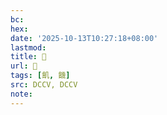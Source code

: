```yaml
---
bc:
hex:
date: '2025-10-13T10:27:18+08:00'
lastmod:
title: 􂘦
url: 􂘦
tags: [飢, 饑]
src: DCCV, DCCV
note:
---
```

